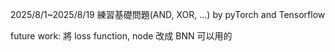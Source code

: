 2025/8/1~2025/8/19 練習基礎問題(AND, XOR, ...) by pyTorch and Tensorflow

future work: 將 loss function, node 改成 BNN 可以用的
